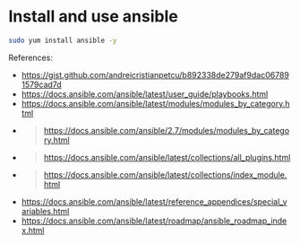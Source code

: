 # Install and use ansible

```bash
sudo yum install ansible -y
```

References:
- https://gist.github.com/andreicristianpetcu/b892338de279af9dac067891579cad7d
- https://docs.ansible.com/ansible/latest/user_guide/playbooks.html
- https://docs.ansible.com/ansible/latest/modules/modules_by_category.html
- > https://docs.ansible.com/ansible/2.7/modules/modules_by_category.html
- > https://docs.ansible.com/ansible/latest/collections/all_plugins.html
- > https://docs.ansible.com/ansible/latest/collections/index_module.html
- https://docs.ansible.com/ansible/latest/reference_appendices/special_variables.html
- https://docs.ansible.com/ansible/latest/roadmap/ansible_roadmap_index.html
